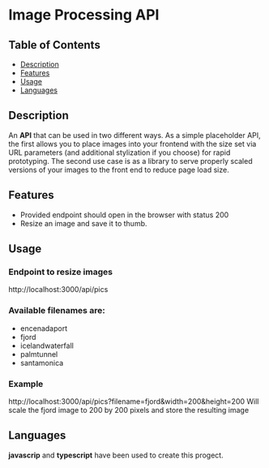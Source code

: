 # Image Processing API

## Table of Contents

-   [Description](#description)
-   [Features](#features)
-   [Usage](#usage)
-   [Languages](#languages)

## Description

An **API** that can be used in two different ways. As a simple placeholder API, the first allows you to place images into your frontend with the size set via URL parameters (and additional stylization if you choose) for rapid prototyping. The second use case is as a library to serve properly scaled versions of your images to the front end to reduce page load size.

## Features

-   Provided endpoint should open in the browser with status 200
-   Resize an image and save it to thumb.

## Usage

### Endpoint to resize images

http://localhost:3000/api/pics

### Available filenames are:

-   encenadaport
-   fjord
-   icelandwaterfall
-   palmtunnel
-   santamonica

### Example

http://localhost:3000/api/pics?filename=fjord&width=200&height=200 Will scale the fjord image to 200 by 200 pixels and store the resulting image

## Languages

**javascrip** and **typescript** have been used to create this progect.
